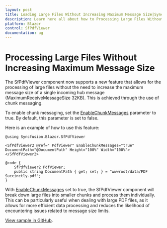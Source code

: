 ```yaml
---
layout: post
title: Loading Large Files Without Increasing Maximum Message Size|Syncfusion&reg;
description: Learn here all about how to Processing Large Files Without Increasing Maximum Message Size in SfPdfViewer Component.
platform: Blazor
control: SfPdfViewer
documentation: ug
---
```


# Processing Large Files Without Increasing Maximum Message Size

The SfPdfViewer component now supports a new feature that allows for the processing of large files without the need to increase the maximum message size of a single incoming hub message (MaximumReceiveMessageSize 32KB). This is achieved through the use of chunk messaging.

To enable chunk messaging, set the [EnableChunkMessages](https://help.syncfusion.com/cr/blazor/Syncfusion.Blazor.SfPdfViewer.PdfViewerBase.html#Syncfusion_Blazor_SfPdfViewer_PdfViewerBase_EnableChunkMessages) parameter to true. By default, this parameter is set to false.

Here is an example of how to use this feature:

```cshtml
@using Syncfusion.Blazor.SfPdfViewer

<SfPdfViewer2 @ref=" PdfViewer" EnableChunkMessages="true" DocumentPath="@DocumentPath" Height="100%" Width="100%">
</SfPdfViewer2>

@code {
    SfPdfViewer2 PdfViewer;
    public string DocumentPath { get; set; } = "wwwroot/data/PDF Succinctly.pdf";
}
```
With [EnableChunkMessages](https://help.syncfusion.com/cr/blazor/Syncfusion.Blazor.SfPdfViewer.PdfViewerBase.html#Syncfusion_Blazor_SfPdfViewer_PdfViewerBase_EnableChunkMessages) set to true, the SfPdfViewer component will break down large files into smaller chunks and process them individually. This can be particularly useful when dealing with large PDF files, as it allows for more efficient data processing and reduces the likelihood of encountering issues related to message size limits.

[View sample in GitHub](https://github.com/SyncfusionExamples/blazor-pdf-viewer-examples/tree/master/Load%20and%20Save/Processing%20Large%20Files%20Without%20Increasing%20Maximum%20Message%20Size).